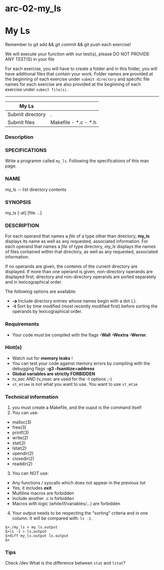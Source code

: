# arc-02-my_ls
<div class="card-block">
<div class="row">
<div class="col tab-content">
<div class="tab-pane active show" id="subject" role="tabpanel">
<div class="row">
<div class="col-md-12 col-xl-12">
<div class="markdown-body">
<p class="text-muted m-b-15">
</p><h1>My Ls</h1>
<p>Remember to git add &amp;&amp; git commit &amp;&amp; git push each exercise!</p>
<p>We will execute your function with our test(s), please DO NOT PROVIDE ANY TEST(S) in your file</p>
<p>For each exercise, you will have to create a folder and in this folder, you will have additional files that contain your work. Folder names are provided at the beginning of each exercise under <code>submit directory</code> and specific file names for each exercise are also provided at the beginning of each exercise under <code>submit file(s)</code>.</p>
<hr>
<table>
<thead>
<tr>
<th>My Ls</th>
<th></th>
</tr>
</thead>
<tbody>
<tr>
<td>Submit directory</td>
<td>.</td>
</tr>
<tr>
<td>Submit files</td>
<td>Makefile - *.c - *.h</td>
</tr>
</tbody>
</table>
<h3>Description</h3>
<h3>SPECIFICATIONS</h3>
<p>Write a programm called <code>my_ls</code>. Following the specifications of this man page.</p>
<h3>NAME</h3>
<p>my_ls -- list directory contents</p>
<h3>SYNOPSIS</h3>
<p>my_ls [-at] [file ...]</p>
<h3>DESCRIPTION</h3>
<p>For each operand that names a <em>file</em> of a type other than directory, <strong>my_ls</strong> displays its name as well as any requested, associated information. For each operand that names a <em>file</em> of type directory, <em>my_ls</em> displays the names of files contained within that directory, as well as any requested, associated information.</p>
<p>If no operands are given, the contents of the current directory are displayed. If more than one operand is given, non-directory operands are displayed first; directory and non-directory operands are sorted separately and in lexicographical order.</p>
<p>The following options are available:</p>
<ul>
<li>
<strong>-a</strong> Include directory entries whose names begin with a dot (.).</li>
<li>
<strong>-t</strong> Sort by time modified (most recently modified first) before sorting the operands by lexicographical order.</li>
</ul>
<h3>Requirements</h3>
<ul>
<li>Your code must be compiled with the flags <strong>-Wall -Wextra -Werror</strong>.</li>
</ul>
<h3>Hint(s)</h3>
<ul>
<li>Watch out for <strong>memory leaks</strong> !</li>
<li>You can test your code against memory errors by compiling with the debugging flags <strong>-g3 -fsanitize=address</strong>
</li>
<li><strong>Global variables are strictly FORBIDDEN</strong></li>
<li>tv_sec AND tv_nsec are used for the -t options ;-)</li>
<li>
<code>st_mtime</code> is not what you want to use. You want to use <code>st_mtim</code>
</li>
</ul>
<h3>Technical information</h3>
<ol>
<li>you must create a Makefile, and the ouput is the command itself</li>
<li>You can use:</li>
</ol>
<ul>
<li>malloc(3)</li>
<li>free(3)</li>
<li>printf(3)</li>
<li>write(2)</li>
<li>stat(2)</li>
<li>lstat(2)</li>
<li>opendir(2)</li>
<li>closedir(2)</li>
<li>readdir(2)</li>
</ul>
<ol start="3">
<li>You can NOT use:</li>
</ol>
<ul>
<li>Any functions / syscalls which does not appear in the previous list</li>
<li>Yes, it includes <strong>exit</strong>
</li>
<li>Multiline macros are forbidden</li>
<li>Include another .c is forbidden</li>
<li>Macros with logic (while/if/variables/...) are forbidden</li>
</ul>
<ol start="4">
<li>Your output needs to be respecting the "sorting" criteria and in one column. It will be compared with: <code>ls -1</code>.</li>
</ol>
<pre class=" language-plain"><code class=" language-plain">$&gt;./my_ls &gt; my_ls.output
$&gt;ls -1 &gt; ls.output
$&gt;diff my_ls.output ls.output
$&gt;
</code></pre>
<h3>Tips</h3>
<p>Check /dev
What is the difference between <code>stat</code> and <code>lstat</code>?</p>

<p></p>
</div>

</div>
</div>
</div>
<div class="tab-pane" id="resources" role="tabpanel">
</div>
</div>
</div>
</div>
